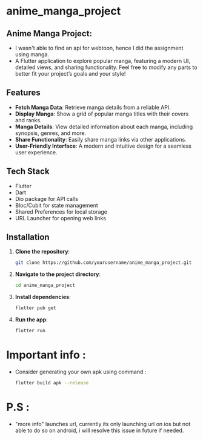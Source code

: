 # anime_manga_project

## Anime Manga Project:
- I wasn't able to find an api for webtoon, hence I did the assignment using manga.
- A Flutter application to explore popular manga, featuring a modern UI, detailed views, and sharing functionality. Feel free to modify any parts to better fit your project’s goals and your style!

## Features

- **Fetch Manga Data**: Retrieve manga details from a reliable API.
- **Display Manga**: Show a grid of popular manga titles with their covers and ranks.
- **Manga Details**: View detailed information about each manga, including synopsis, genres, and more.
- **Share Functionality**: Easily share manga links via other applications.
- **User-Friendly Interface**: A modern and intuitive design for a seamless user experience.

## Tech Stack

- Flutter
- Dart
- Dio package for API calls
- Bloc/Cubit for state management
- Shared Preferences for local storage
- URL Launcher for opening web links

## Installation

1. **Clone the repository**:
   ```bash
   git clone https://github.com/yourusername/anime_manga_project.git
   ```
2. **Navigate to the project directory**:
   ```bash
   cd anime_manga_project
   ```
3. **Install dependencies**:
   ```bash
   flutter pub get
   ```
4. **Run the app**:
   ```bash
   flutter run
   ```
# Important info : 
- Consider generating your own apk using command : 
   ```bash
   flutter build apk --release
   ```

# P.S :

- "more info" launches url, currently its only launching url on ios but not able to do so on android, i will resolve this issue in future if needed.
